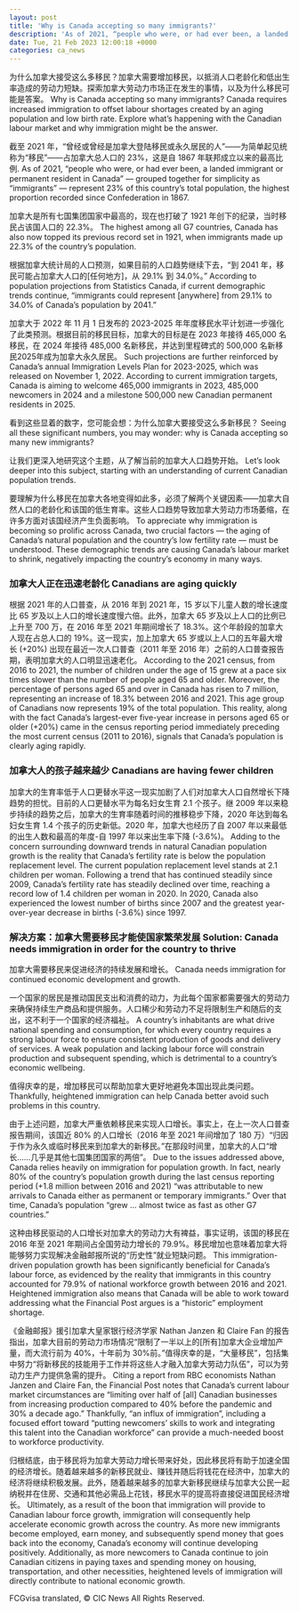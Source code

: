 ```yaml
---
layout: post
title: 'Why is Canada accepting so many immigrants?'
description: 'As of 2021, “people who were, or had ever been, a landed immigrant or permanent resident in Canada” — grouped together for simplicity as “immigrants” — represent 23% of this country’s total population, the highest proportion recorded since Confederation in 1867. The highest among all G7 countries, Canada has also now topped its previous record […]'
date: Tue, 21 Feb 2023 12:00:18 +0000
categories: ca_news
---
```


为什么加拿大接受这么多移民？加拿大需要增加移民，以抵消人口老龄化和低出生率造成的劳动力短缺。探索加拿大劳动力市场正在发生的事情，以及为什么移民可能是答案。	Why is Canada accepting so many immigrants? Canada requires increased immigration to offset labour shortages created by an aging population and low birth rate. Explore what’s happening with the Canadian labour market and why immigration might be the answer.
	
截至 2021 年，“曾经或曾经是加拿大登陆移民或永久居民的人”——为简单起见统称为“移民”——占加拿大总人口的 23%，这是自 1867 年联邦成立以来的最高比例.	As of 2021, “people who were, or had ever been, a landed immigrant or permanent resident in Canada” — grouped together for simplicity as “immigrants” — represent 23% of this country’s total population, the highest proportion recorded since Confederation in 1867.
	
加拿大是所有七国集团国家中最高的，现在也打破了 1921 年创下的纪录，当时移民占该国人口的 22.3%。	The highest among all G7 countries, Canada has also now topped its previous record set in 1921, when immigrants made up 22.3% of the country’s population.
	
根据加拿大统计局的人口预测，如果目前的人口趋势继续下去，“到 2041 年，移民可能占加拿大人口的\[任何地方]，从 29.1% 到 34.0%。”	According to population projections from Statistics Canada, if current demographic trends continue, “immigrants could represent \[anywhere\] from 29.1% to 34.0% of Canada’s population by 2041.”
	
加拿大于 2022 年 11 月 1 日发布的 2023-2025 年年度移民水平计划进一步强化了此类预测。根据目前的移民目标，加拿大的目标是在 2023 年接待 465,000 名移民，在 2024 年接待 485,000 名新移民，并达到里程碑式的 500,000 名新移民2025年成为加拿大永久居民。	Such projections are further reinforced by Canada’s annual Immigration Levels Plan for 2023-2025, which was released on November 1, 2022. According to current immigration targets, Canada is aiming to welcome 465,000 immigrants in 2023, 485,000 newcomers in 2024 and a milestone 500,000 new Canadian permanent residents in 2025.
	
看到这些显着的数字，您可能会想：为什么加拿大要接受这么多新移民？	Seeing all these significant numbers, you may wonder: why is Canada accepting so many new immigrants?
	
让我们更深入地研究这个主题，从了解当前的加拿大人口趋势开始。	Let’s look deeper into this subject, starting with an understanding of current Canadian population trends.
	
要理解为什么移民在加拿大各地变得如此多，必须了解两个关键因素——加拿大自然人口的老龄化和该国的低生育率。这些人口趋势导致加拿大劳动力市场萎缩，在许多方面对该国经济产生负面影响。	To appreciate why immigration is becoming so prolific across Canada, two crucial factors — the aging of Canada’s natural population and the country’s low fertility rate — must be understood. These demographic trends are causing Canada’s labour market to shrink, negatively impacting the country’s economy in many ways.
	
### 加拿大人正在迅速老龄化	Canadians are aging quickly
	
根据 2021 年的人口普查，从 2016 年到 2021 年，15 岁以下儿童人数的增长速度比 65 岁及以上人口的增长速度慢六倍。此外，加拿大 65 岁及以上人口的比例已上升至 700 万，在 2016 年至 2021 年期间增长了 18.3%。这个年龄段的加拿大人现在占总人口的 19%。这一现实，加上加拿大 65 岁或以上人口的五年最大增长 (+20%) 出现在最近一次人口普查（2011 年至 2016 年）之前的人口普查报告期，表明加拿大的人口明显迅速老化。	According to the 2021 census, from 2016 to 2021, the number of children under the age of 15 grew at a pace six times slower than the number of people aged 65 and older. Moreover, the percentage of persons aged 65 and over in Canada has risen to 7 million, representing an increase of 18.3% between 2016 and 2021. This age group of Canadians now represents 19% of the total population. This reality, along with the fact Canada’s largest-ever five-year increase in persons aged 65 or older (+20%) came in the census reporting period immediately preceding the most current census (2011 to 2016), signals that Canada’s population is clearly aging rapidly.
	
### 加拿大人的孩子越来越少	Canadians are having fewer children
	
加拿大的生育率低于人口更替水平这一现实加剧了人们对加拿大人口自然增长下降趋势的担忧。目前的人口更替水平为每名妇女生育 2.1 个孩子。继 2009 年以来稳步持续的趋势之后，加拿大的生育率随着时间的推移稳步下降，2020 年达到每名妇女生育 1.4 个孩子的历史新低。2020 年，加拿大也经历了自 2007 年以来最低的出生人数和最高的年度-自 1997 年以来出生率下降 (-3.6%)。	Adding to the concern surrounding downward trends in natural Canadian population growth is the reality that Canada’s fertility rate is below the population replacement level. The current population replacement level stands at 2.1 children per woman. Following a trend that has continued steadily since 2009, Canada’s fertility rate has steadily declined over time, reaching a record low of 1.4 children per woman in 2020. In 2020, Canada also experienced the lowest number of births since 2007 and the greatest year-over-year decrease in births (-3.6%) since 1997.
	
### 解决方案：加拿大需要移民才能使国家繁荣发展	Solution: Canada needs immigration in order for the country to thrive
	
加拿大需要移民来促进经济的持续发展和增长。	Canada needs immigration for continued economic development and growth.
	
一个国家的居民是推动国民支出和消费的动力，为此每个国家都需要强大的劳动力来确保持续生产商品和提供服务。人口稀少和劳动力不足将限制生产和随后的支出，这不利于一个国家的经济福祉。	A country’s inhabitants are what drive national spending and consumption, for which every country requires a strong labour force to ensure consistent production of goods and delivery of services. A weak population and lacking labour force will constrain production and subsequent spending, which is detrimental to a country’s economic wellbeing.
	
值得庆幸的是，增加移民可以帮助加拿大更好地避免本国出现此类问题。	Thankfully, heightened immigration can help Canada better avoid such problems in this country.
	
由于上述问题，加拿大严重依赖移民来实现人口增长。事实上，在上一次人口普查报告期间，该国近 80% 的人口增长（2016 年至 2021 年间增加了 180 万）“归因于作为永久或临时移民来到加拿大的新移民。”在那段时间里，加拿大的人口“增长……几乎是其他七国集团国家的两倍”。	Due to the issues addressed above, Canada relies heavily on immigration for population growth. In fact, nearly 80% of the country’s population growth during the last census reporting period (+1.8 million between 2016 and 2021) “was attributable to new arrivals to Canada either as permanent or temporary immigrants.” Over that time, Canada’s population “grew … almost twice as fast as other G7 countries.”
	
这种由移民驱动的人口增长对加拿大的劳动力大有裨益，事实证明，该国的移民在 2016 年至 2021 年期间占全国劳动力增长的 79.9%。移民增加也意味着加拿大将能够努力实现解决金融邮报所说的“历史性”就业短缺问题。	This immigration-driven population growth has been significantly beneficial for Canada’s labour force, as evidenced by the reality that immigrants in this country accounted for 79.9% of national workforce growth between 2016 and 2021. Heightened immigration also means that Canada will be able to work toward addressing what the Financial Post argues is a “historic” employment shortage.
	
《金融邮报》援引加拿大皇家银行经济学家 Nathan Janzen 和 Claire Fan 的报告指出，加拿大目前的劳动力市场情况“限制了一半以上的\[所有\]加拿大企业增加产量，而大流行前为 40%，十年前为 30%前。”值得庆幸的是，“大量移民”，包括集中努力“将新移民的技能用于工作并将这些人才融入加拿大劳动力队伍”，可以为劳动力生产力提供急需的提升。	Citing a report from RBC economists Nathan Janzen and Claire Fan, the Financial Post notes that Canada’s current labour market circumstances are “limiting over half of \[all\] Canadian businesses from increasing production compared to 40% before the pandemic and 30% a decade ago.” Thankfully, “an influx of immigration”, including a focused effort toward “putting newcomers’ skills to work and integrating this talent into the Canadian workforce” can provide a much-needed boost to workforce productivity.
	
归根结底，由于移民将为加拿大劳动力增长带来好处，因此移民将有助于加速全国的经济增长。随着越来越多的新移民就业、赚钱并随后将钱花在经济中，加拿大的经济将继续积极发展。此外，随着越来越多的加拿大新移民继续与加拿大公民一起纳税并在住房、交通和其他必需品上花钱，移民水平的提高将直接促进国民经济增长。	Ultimately, as a result of the boon that immigration will provide to Canadian labour force growth, immigration will consequently help accelerate economic growth across the country. As more new immigrants become employed, earn money, and subsequently spend money that goes back into the economy, Canada’s economy will continue developing positively. Additionally, as more newcomers to Canada continue to join Canadian citizens in paying taxes and spending money on housing, transportation, and other necessities, heightened levels of immigration will directly contribute to national economic growth.
	

FCGvisa translated, © CIC News All Rights Reserved.
